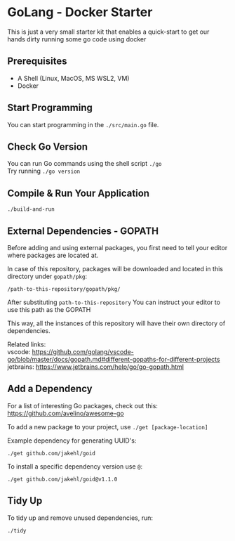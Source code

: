 # GoLang - Docker Starter

This is just a very small starter kit that enables 
a quick-start to get our hands dirty 
running some go code using docker

## Prerequisites

- A Shell (Linux, MacOS, MS WSL2, VM)
- Docker

## Start Programming

You can start programming in the `./src/main.go` file.

## Check Go Version

You can run Go commands using the shell script `./go`  
Try running `./go version`

## Compile & Run Your Application

```
./build-and-run
```

## External Dependencies - GOPATH

Before adding and using external packages, you first need to tell your editor where packages are located at.  

In case of this repository, packages will be downloaded and located in this directory under `gopath/pkg`:  
```
/path-to-this-repository/gopath/pkg/
```
After substituting `path-to-this-repository` You can instruct your editor to use this path as the GOPATH  

This way, all the instances of this repository will have their own directory of dependencies.

Related links:  
vscode: https://github.com/golang/vscode-go/blob/master/docs/gopath.md#different-gopaths-for-different-projects  
jetbrains: https://www.jetbrains.com/help/go/go-gopath.html

## Add a Dependency

For a list of interesting Go packages, check out this:  
https://github.com/avelino/awesome-go

To add a new package to your project, use `./get [package-location]`  

Example dependency for generating UUID's:
```
./get github.com/jakehl/goid
```

To install a specific dependency version use `@`:  
```
./get github.com/jakehl/goid@v1.1.0
```

## Tidy Up

To tidy up and remove unused dependencies, run:  
```
./tidy
```
